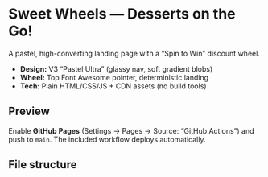 # Sweet Wheels — Desserts on the Go!

A pastel, high-converting landing page with a “Spin to Win” discount wheel.

- **Design:** V3 “Pastel Ultra” (glassy nav, soft gradient blobs)
- **Wheel:** Top Font Awesome pointer, deterministic landing
- **Tech:** Plain HTML/CSS/JS + CDN assets (no build tools)

## Preview

Enable **GitHub Pages** (Settings → Pages → Source: “GitHub Actions”) and push to `main`. The included workflow deploys automatically.

## File structure

